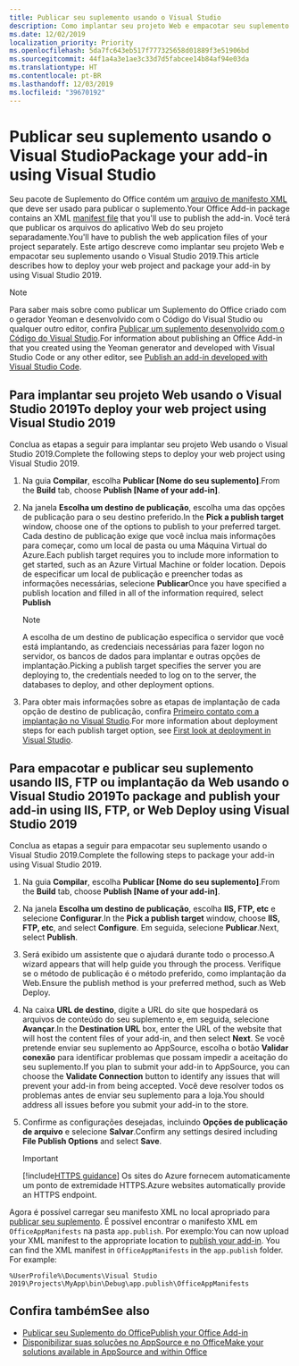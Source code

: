 ```yaml
---
title: Publicar seu suplemento usando o Visual Studio
description: Como implantar seu projeto Web e empacotar seu suplemento usando o Visual Studio 2019.
ms.date: 12/02/2019
localization_priority: Priority
ms.openlocfilehash: 5da7fc643eb517f777325658d01889f3e51906bd
ms.sourcegitcommit: 44f1a4a3e1ae3c33d7d5fabcee14b84af94e03da
ms.translationtype: HT
ms.contentlocale: pt-BR
ms.lasthandoff: 12/03/2019
ms.locfileid: "39670192"
---
```

# <a name="publish-your-add-in-using-visual-studio"></a><span data-ttu-id="0cb52-103">Publicar seu suplemento usando o Visual Studio</span><span class="sxs-lookup"><span data-stu-id="0cb52-103">Package your add-in using Visual Studio</span></span>

<span data-ttu-id="0cb52-104">Seu pacote de Suplemento do Office contém um [arquivo de manifesto XML](../develop/add-in-manifests.md) que deve ser usado para publicar o suplemento.</span><span class="sxs-lookup"><span data-stu-id="0cb52-104">Your Office Add-in package contains an XML [manifest file](../develop/add-in-manifests.md) that you'll use to publish the add-in.</span></span> <span data-ttu-id="0cb52-105">Você terá que publicar os arquivos do aplicativo Web do seu projeto separadamente.</span><span class="sxs-lookup"><span data-stu-id="0cb52-105">You'll have to publish the web application files of your project separately.</span></span> <span data-ttu-id="0cb52-106">Este artigo descreve como implantar seu projeto Web e empacotar seu suplemento usando o Visual Studio 2019.</span><span class="sxs-lookup"><span data-stu-id="0cb52-106">This article describes how to deploy your web project and package your add-in by using Visual Studio 2019.</span></span>

> [!NOTE]
> <span data-ttu-id="0cb52-107">Para saber mais sobre como publicar um Suplemento do Office criado com o gerador Yeoman e desenvolvido com o Código do Visual Studio ou qualquer outro editor, confira [Publicar um suplemento desenvolvido com o Código do Visual Studio](publish-add-in-vs-code.md).</span><span class="sxs-lookup"><span data-stu-id="0cb52-107">For information about publishing an Office Add-in that you created using the Yeoman generator and developed with Visual Studio Code or any other editor, see [Publish an add-in developed with Visual Studio Code](publish-add-in-vs-code.md).</span></span>

## <a name="to-deploy-your-web-project-using-visual-studio-2019"></a><span data-ttu-id="0cb52-108">Para implantar seu projeto Web usando o Visual Studio 2019</span><span class="sxs-lookup"><span data-stu-id="0cb52-108">To deploy your web project using Visual Studio 2019</span></span>

<span data-ttu-id="0cb52-109">Conclua as etapas a seguir para implantar seu projeto Web usando o Visual Studio 2019.</span><span class="sxs-lookup"><span data-stu-id="0cb52-109">Complete the following steps to deploy your web project using Visual Studio 2019.</span></span>

1. <span data-ttu-id="0cb52-110">Na guia **Compilar**, escolha **Publicar [Nome do seu suplemento]**.</span><span class="sxs-lookup"><span data-stu-id="0cb52-110">From the **Build** tab, choose **Publish [Name of your add-in]**.</span></span>

2. <span data-ttu-id="0cb52-111">Na janela **Escolha um destino de publicação**, escolha uma das opções de publicação para o seu destino preferido.</span><span class="sxs-lookup"><span data-stu-id="0cb52-111">In the **Pick a publish target** window, choose one of the options to publish to your preferred target.</span></span> <span data-ttu-id="0cb52-112">Cada destino de publicação exige que você inclua mais informações para começar, como um local de pasta ou uma Máquina Virtual do Azure.</span><span class="sxs-lookup"><span data-stu-id="0cb52-112">Each publish target requires you to include more information to get started, such as an Azure Virtual Machine or folder location.</span></span> <span data-ttu-id="0cb52-113">Depois de especificar um local de publicação e preencher todas as informações necessárias, selecione **Publicar**</span><span class="sxs-lookup"><span data-stu-id="0cb52-113">Once you have specified a publish location and filled in all of the information required, select **Publish**</span></span>

    > [!NOTE]
    > <span data-ttu-id="0cb52-114">A escolha de um destino de publicação especifica o servidor que você está implantando, as credenciais necessárias para fazer logon no servidor, os bancos de dados para implantar e outras opções de implantação.</span><span class="sxs-lookup"><span data-stu-id="0cb52-114">Picking a publish target specifies the server you are deploying to, the credentials needed to log on to the server, the databases to deploy, and other deployment options.</span></span>

3. <span data-ttu-id="0cb52-115">Para obter mais informações sobre as etapas de implantação de cada opção de destino de publicação, confira [Primeiro contato com a implantação no Visual Studio](/visualstudio/deployment/deploying-applications-services-and-components?view=vs-2019).</span><span class="sxs-lookup"><span data-stu-id="0cb52-115">For more information about deployment steps for each publish target option, see [First look at deployment in Visual Studio](/visualstudio/deployment/deploying-applications-services-and-components?view=vs-2019).</span></span>

## <a name="to-package-and-publish-your-add-in-using-iis-ftp-or-web-deploy-using-visual-studio-2019"></a><span data-ttu-id="0cb52-116">Para empacotar e publicar seu suplemento usando IIS, FTP ou implantação da Web usando o Visual Studio 2019</span><span class="sxs-lookup"><span data-stu-id="0cb52-116">To package and publish your add-in using IIS, FTP, or Web Deploy using Visual Studio 2019</span></span>

<span data-ttu-id="0cb52-117">Conclua as etapas a seguir para empacotar seu suplemento usando o Visual Studio 2019.</span><span class="sxs-lookup"><span data-stu-id="0cb52-117">Complete the following steps to package your add-in using Visual Studio 2019.</span></span>

1. <span data-ttu-id="0cb52-118">Na guia **Compilar**, escolha **Publicar [Nome do seu suplemento]**.</span><span class="sxs-lookup"><span data-stu-id="0cb52-118">From the **Build** tab, choose **Publish [Name of your add-in]**.</span></span>
2. <span data-ttu-id="0cb52-119">Na janela **Escolha um destino de publicação**, escolha **IIS, FTP, etc** e selecione **Configurar**.</span><span class="sxs-lookup"><span data-stu-id="0cb52-119">In the **Pick a publish target** window, choose **IIS, FTP, etc**, and select **Configure**.</span></span> <span data-ttu-id="0cb52-120">Em seguida, selecione **Publicar**.</span><span class="sxs-lookup"><span data-stu-id="0cb52-120">Next, select **Publish**.</span></span>
3. <span data-ttu-id="0cb52-121">Será exibido um assistente que o ajudará durante todo o processo.</span><span class="sxs-lookup"><span data-stu-id="0cb52-121">A wizard appears that will help guide you through the process.</span></span> <span data-ttu-id="0cb52-122">Verifique se o método de publicação é o método preferido, como implantação da Web.</span><span class="sxs-lookup"><span data-stu-id="0cb52-122">Ensure the publish method is your preferred method, such as Web Deploy.</span></span>
4. <span data-ttu-id="0cb52-123">Na caixa **URL de destino**, digite a URL do site que hospedará os arquivos de conteúdo do seu suplemento e, em seguida, selecione **Avançar**.</span><span class="sxs-lookup"><span data-stu-id="0cb52-123">In the **Destination URL** box, enter the URL of the website that will host the content files of your add-in, and then select **Next**.</span></span> <span data-ttu-id="0cb52-124">Se você pretende enviar seu suplemento ao AppSource, escolha o botão **Validar conexão** para identificar problemas que possam impedir a aceitação do seu suplemento.</span><span class="sxs-lookup"><span data-stu-id="0cb52-124">If you plan to submit your add-in to AppSource, you can choose the **Validate Connection** button to identify any issues that will prevent your add-in from being accepted.</span></span> <span data-ttu-id="0cb52-125">Você deve resolver todos os problemas antes de enviar seu suplemento para a loja.</span><span class="sxs-lookup"><span data-stu-id="0cb52-125">You should address all issues before you submit your add-in to the store.</span></span>
5. <span data-ttu-id="0cb52-126">Confirme as configurações desejadas, incluindo **Opções de publicação de arquivo** e selecione **Salvar**.</span><span class="sxs-lookup"><span data-stu-id="0cb52-126">Confirm any settings desired including **File Publish Options** and select **Save**.</span></span>

    > [!IMPORTANT]
    > [!include[HTTPS guidance](../includes/https-guidance.md)] <span data-ttu-id="0cb52-127">Os sites do Azure fornecem automaticamente um ponto de extremidade HTTPS.</span><span class="sxs-lookup"><span data-stu-id="0cb52-127">Azure websites automatically provide an HTTPS endpoint.</span></span>

<span data-ttu-id="0cb52-p106">Agora é possível carregar seu manifesto XML no local apropriado para [publicar seu suplemento](../publish/publish.md). É possível encontrar o manifesto XML em `OfficeAppManifests` na pasta `app.publish`. Por exemplo:</span><span class="sxs-lookup"><span data-stu-id="0cb52-p106">You can now upload your XML manifest to the appropriate location to [publish your add-in](../publish/publish.md). You can find the XML manifest in `OfficeAppManifests` in the `app.publish` folder. For example:</span></span>

 `%UserProfile%\Documents\Visual Studio 2019\Projects\MyApp\bin\Debug\app.publish\OfficeAppManifests`

## <a name="see-also"></a><span data-ttu-id="0cb52-131">Confira também</span><span class="sxs-lookup"><span data-stu-id="0cb52-131">See also</span></span>

- [<span data-ttu-id="0cb52-132">Publicar seu Suplemento do Office</span><span class="sxs-lookup"><span data-stu-id="0cb52-132">Publish your Office Add-in</span></span>](../publish/publish.md)
- [<span data-ttu-id="0cb52-133">Disponibilizar suas soluções no AppSource e no Office</span><span class="sxs-lookup"><span data-stu-id="0cb52-133">Make your solutions available in AppSource and within Office</span></span>](/office/dev/store/submit-to-the-office-store)
